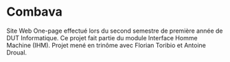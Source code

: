 # Combava
Site Web One-page effectué lors du second semestre de première année de DUT Informatique. Ce projet fait partie du module Interface Homme Machine (IHM). Projet mené en trinôme avec Florian Toribio et Antoine Droual.
